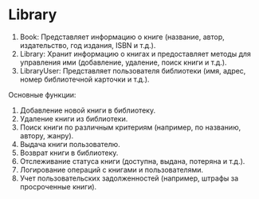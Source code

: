 
<h1>Library</h1>


1. Book: Представляет информацию о книге (название, автор, издательство, год издания, ISBN и т.д.).
2. Library: Хранит информацию о книгах и предоставляет методы для управления ими (добавление, удаление, поиск книги и т.д.).
3. LibraryUser: Представляет пользователя библиотеки (имя, адрес, номер библиотечной карточки и т.д.).

Основные функции: 
1. Добавление новой книги в библиотеку.
2. Удаление книги из библиотеки. 
3. Поиск книги по различным критериям (например, по названию, автору, жанру). 
4. Выдача книги пользователю. 
5. Возврат книги в библиотеку.  
6. Отслеживание статуса книги (доступна, выдана, потеряна и т.д.).
8. Логирование операций с книгами и пользователями.
9. Учет пользовательских задолженностей (например, штрафы за просроченные книги).
